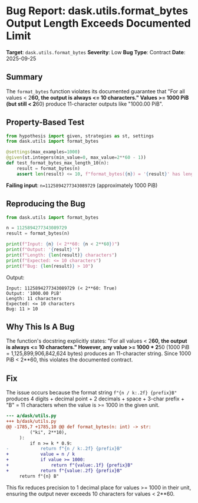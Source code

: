 # Bug Report: dask.utils.format_bytes Output Length Exceeds Documented Limit

**Target**: `dask.utils.format_bytes`
**Severity**: Low
**Bug Type**: Contract
**Date**: 2025-09-25

## Summary

The `format_bytes` function violates its documented guarantee that "For all values < 2**60, the output is always <= 10 characters." Values >= 1000 PiB (but still < 2**60) produce 11-character outputs like "1000.00 PiB".

## Property-Based Test

```python
from hypothesis import given, strategies as st, settings
from dask.utils import format_bytes

@settings(max_examples=1000)
@given(st.integers(min_value=0, max_value=2**60 - 1))
def test_format_bytes_max_length_10(n):
    result = format_bytes(n)
    assert len(result) <= 10, f"format_bytes({n}) = '{result}' has length {len(result)}, expected <= 10"
```

**Failing input**: `n=1125894277343089729` (approximately 1000 PiB)

## Reproducing the Bug

```python
from dask.utils import format_bytes

n = 1125894277343089729
result = format_bytes(n)

print(f"Input: {n} (< 2**60: {n < 2**60})")
print(f"Output: '{result}'")
print(f"Length: {len(result)} characters")
print(f"Expected: <= 10 characters")
print(f"Bug: {len(result)} > 10")
```

Output:
```
Input: 1125894277343089729 (< 2**60: True)
Output: '1000.00 PiB'
Length: 11 characters
Expected: <= 10 characters
Bug: 11 > 10
```

## Why This Is A Bug

The function's docstring explicitly states: "For all values < 2**60, the output is always <= 10 characters." However, any value >= 1000 * 2**50 (1000 PiB = 1,125,899,906,842,624 bytes) produces an 11-character string. Since 1000 PiB < 2**60, this violates the documented contract.

## Fix

The issue occurs because the format string `f"{n / k:.2f} {prefix}B"` produces 4 digits + decimal point + 2 decimals + space + 3-char prefix + "B" = 11 characters when the value is >= 1000 in the given unit.

```diff
--- a/dask/utils.py
+++ b/dask/utils.py
@@ -1785,7 +1785,10 @@ def format_bytes(n: int) -> str:
         ("ki", 2**10),
     ):
         if n >= k * 0.9:
-            return f"{n / k:.2f} {prefix}B"
+            value = n / k
+            if value >= 1000:
+                return f"{value:.1f} {prefix}B"
+            return f"{value:.2f} {prefix}B"
     return f"{n} B"
```

This fix reduces precision to 1 decimal place for values >= 1000 in their unit, ensuring the output never exceeds 10 characters for values < 2**60.